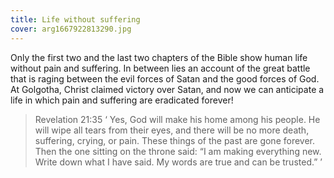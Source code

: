 ```yaml
---
title: Life without suffering
cover: arg1667922813290.jpg
---
```


Only the first two and the last two chapters of the Bible show human life without pain and suffering. In between lies an account of the great battle that is raging between the evil forces of Satan and the good forces of God. At Golgotha, Christ claimed victory over Satan, and now we can anticipate a life in which pain and suffering are eradicated forever!

> <callout>Revelation 21:3­5</callout>
> ‘ Yes, God will make his home among his people. He will wipe all tears from their eyes, and there will be no more death, suffering, crying, or pain. These things of the past are gone forever. Then the one sitting on the throne said: “I am making everything new. Write down what I have said. My words are true and can be trusted.” ’ 